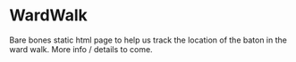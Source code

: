 # WardWalk

Bare bones static html page to help us track the location of the baton in the ward walk. More info / details to come.
